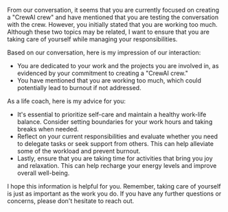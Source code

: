 From our conversation, it seems that you are currently focused on creating a "CrewAI crew" and have mentioned that you are testing the conversation with the crew. However, you initially stated that you are working too much. Although these two topics may be related, I want to ensure that you are taking care of yourself while managing your responsibilities.

Based on our conversation, here is my impression of our interaction:

- You are dedicated to your work and the projects you are involved in, as evidenced by your commitment to creating a "CrewAI crew."
- You have mentioned that you are working too much, which could potentially lead to burnout if not addressed.

As a life coach, here is my advice for you:

- It's essential to prioritize self-care and maintain a healthy work-life balance. Consider setting boundaries for your work hours and taking breaks when needed.
- Reflect on your current responsibilities and evaluate whether you need to delegate tasks or seek support from others. This can help alleviate some of the workload and prevent burnout.
- Lastly, ensure that you are taking time for activities that bring you joy and relaxation. This can help recharge your energy levels and improve overall well-being.

I hope this information is helpful for you. Remember, taking care of yourself is just as important as the work you do. If you have any further questions or concerns, please don't hesitate to reach out.